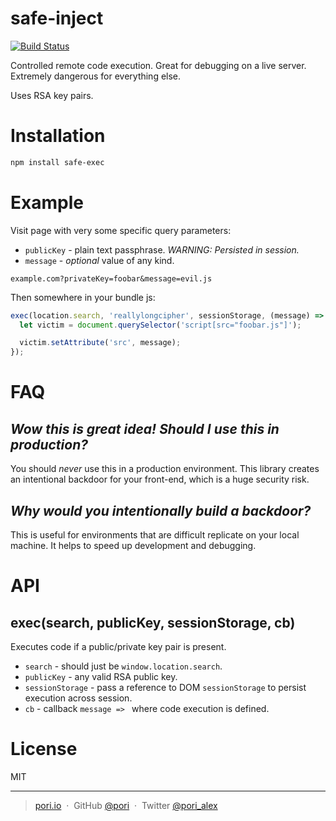 # safe-inject

[![Build Status](https://travis-ci.org/pori/safe-exec.svg?branch=master)](https://travis-ci.org/pori/safe-exec)

Controlled remote code execution. Great for debugging on a live server. Extremely dangerous for everything else.

Uses RSA key pairs.

# Installation

```sh
npm install safe-exec
```

# Example

Visit page with very some specific query parameters:

* `publicKey` - plain text passphrase. _WARNING: Persisted in session._
* `message` - _optional_ value of any kind.

```
example.com?privateKey=foobar&message=evil.js
```

Then somewhere in your bundle js:

```js
exec(location.search, 'reallylongcipher', sessionStorage, (message) => {
  let victim = document.querySelector('script[src="foobar.js"]');

  victim.setAttribute('src', message);
});
```

# FAQ

## _Wow this is great idea! Should I use this in production?_

You should *never* use this in a production environment. This library creates an intentional backdoor for your front-end, which is a huge security risk.

## _Why would you intentionally build a backdoor?_

This is useful for environments that are difficult replicate on your local machine. It helps to speed up development and debugging.

# API

## exec(search, publicKey, sessionStorage, cb)

Executes code if a public/private key pair is present.

* `search` - should just be `window.location.search`.
* `publicKey` - any valid RSA public key.
* `sessionStorage` - pass a reference to DOM `sessionStorage` to persist execution across session.
* `cb` - callback `message => ` where code execution is defined.

# License

MIT

---

> [pori.io](http://pori.io) &nbsp;&middot;&nbsp;
> GitHub [@pori](https://github.com/pori) &nbsp;&middot;&nbsp;
> Twitter [@pori_alex](https://twitter.com/pori_alex)
